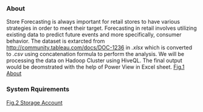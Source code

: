 ### About
Store Forecasting is always important for retail stores to have various strategies in order to meet their target. Forecasting in retail involves utilizing existing data to predict future events and more specifically, consumer behavior. The dataset is extarcted from http://community.tableau.com/docs/DOC-1236 in _.xlsx_ which is converted to _.csv_ using concatenation formula to perform the analysis. We will be processing the data on Hadoop Cluster using HiveQL. The final output would be deomstrated with the help of Power View in Excel sheet.
[Fig.1 About](https://github.com/avimuks/Project-528/blob/master/images/About.JPG)

### System Rquirements







[Fig.2 Storage Account](https://github.com/avimuks/Project-528/blob/master/images/storage%20account.jpg)